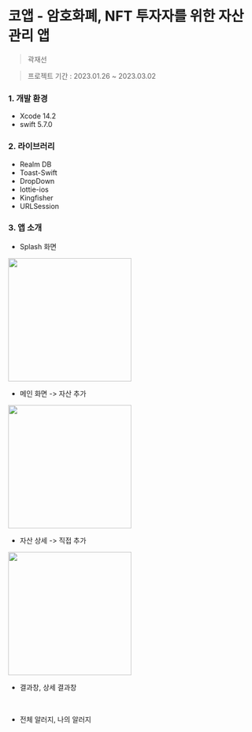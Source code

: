 # 코앱 - 암호화폐, NFT 투자자를 위한 자산관리 앱

> 곽재선
> 

> 프로젝트 기간 : 2023.01.26 ~ 2023.03.02
> 

### 1. 개발 환경

- Xcode 14.2
- swift 5.7.0

### 2. 라이브러리

- Realm DB
- Toast-Swift
- DropDown
- lottie-ios
- Kingfisher
- URLSession

### 3. 앱 소개

- Splash 화면
<img width="250" src="https://user-images.githubusercontent.com/68904961/224220891-905ca96b-2da9-4122-ac0f-69b33c2951ec.gif"/>

<br>

- 메인 화면 -> 자산 추가
<img width="250" src=""/>
<br>

- 자산 상세 -> 직접 추가
<img width="250" src=""/>
<br>

- 결과창, 상세 결과창
<p>

</p>

<br>

- 전체 알러지, 나의 알러지 
<p>

</p>

